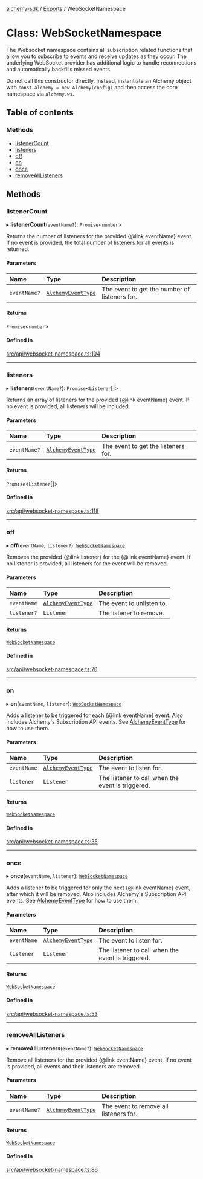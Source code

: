 [alchemy-sdk](../README.md) / [Exports](../modules.md) / WebSocketNamespace

# Class: WebSocketNamespace

The Websocket namespace contains all subscription related functions that
allow you to subscribe to events and receive updates as they occur. The
underlying WebSocket provider has additional logic to handle reconnections
and automatically backfills missed events.

Do not call this constructor directly. Instead, instantiate an Alchemy object
with `const alchemy = new Alchemy(config)` and then access the core namespace
via `alchemy.ws`.

## Table of contents

### Methods

- [listenerCount](WebSocketNamespace.md#listenercount)
- [listeners](WebSocketNamespace.md#listeners)
- [off](WebSocketNamespace.md#off)
- [on](WebSocketNamespace.md#on)
- [once](WebSocketNamespace.md#once)
- [removeAllListeners](WebSocketNamespace.md#removealllisteners)

## Methods

### listenerCount

▸ **listenerCount**(`eventName?`): `Promise`<`number`\>

Returns the number of listeners for the provided {@link eventName} event. If
no event is provided, the total number of listeners for all events is returned.

#### Parameters

| Name | Type | Description |
| :------ | :------ | :------ |
| `eventName?` | [`AlchemyEventType`](../modules.md#alchemyeventtype) | The event to get the number of listeners for. |

#### Returns

`Promise`<`number`\>

#### Defined in

[src/api/websocket-namespace.ts:104](https://github.com/alchemyplatform/alchemy-sdk-js/blob/e62e5c7/src/api/websocket-namespace.ts#L104)

___

### listeners

▸ **listeners**(`eventName?`): `Promise`<`Listener`[]\>

Returns an array of listeners for the provided {@link eventName} event. If
no event is provided, all listeners will be included.

#### Parameters

| Name | Type | Description |
| :------ | :------ | :------ |
| `eventName?` | [`AlchemyEventType`](../modules.md#alchemyeventtype) | The event to get the listeners for. |

#### Returns

`Promise`<`Listener`[]\>

#### Defined in

[src/api/websocket-namespace.ts:118](https://github.com/alchemyplatform/alchemy-sdk-js/blob/e62e5c7/src/api/websocket-namespace.ts#L118)

___

### off

▸ **off**(`eventName`, `listener?`): [`WebSocketNamespace`](WebSocketNamespace.md)

Removes the provided {@link listener} for the {@link eventName} event. If no
listener is provided, all listeners for the event will be removed.

#### Parameters

| Name | Type | Description |
| :------ | :------ | :------ |
| `eventName` | [`AlchemyEventType`](../modules.md#alchemyeventtype) | The event to unlisten to. |
| `listener?` | `Listener` | The listener to remove. |

#### Returns

[`WebSocketNamespace`](WebSocketNamespace.md)

#### Defined in

[src/api/websocket-namespace.ts:70](https://github.com/alchemyplatform/alchemy-sdk-js/blob/e62e5c7/src/api/websocket-namespace.ts#L70)

___

### on

▸ **on**(`eventName`, `listener`): [`WebSocketNamespace`](WebSocketNamespace.md)

Adds a listener to be triggered for each {@link eventName} event. Also
includes Alchemy's Subscription API events. See [AlchemyEventType](../modules.md#alchemyeventtype) for
how to use them.

#### Parameters

| Name | Type | Description |
| :------ | :------ | :------ |
| `eventName` | [`AlchemyEventType`](../modules.md#alchemyeventtype) | The event to listen for. |
| `listener` | `Listener` | The listener to call when the event is triggered. |

#### Returns

[`WebSocketNamespace`](WebSocketNamespace.md)

#### Defined in

[src/api/websocket-namespace.ts:35](https://github.com/alchemyplatform/alchemy-sdk-js/blob/e62e5c7/src/api/websocket-namespace.ts#L35)

___

### once

▸ **once**(`eventName`, `listener`): [`WebSocketNamespace`](WebSocketNamespace.md)

Adds a listener to be triggered for only the next {@link eventName} event,
after which it will be removed. Also includes Alchemy's Subscription API
events. See [AlchemyEventType](../modules.md#alchemyeventtype) for how to use them.

#### Parameters

| Name | Type | Description |
| :------ | :------ | :------ |
| `eventName` | [`AlchemyEventType`](../modules.md#alchemyeventtype) | The event to listen for. |
| `listener` | `Listener` | The listener to call when the event is triggered. |

#### Returns

[`WebSocketNamespace`](WebSocketNamespace.md)

#### Defined in

[src/api/websocket-namespace.ts:53](https://github.com/alchemyplatform/alchemy-sdk-js/blob/e62e5c7/src/api/websocket-namespace.ts#L53)

___

### removeAllListeners

▸ **removeAllListeners**(`eventName?`): [`WebSocketNamespace`](WebSocketNamespace.md)

Remove all listeners for the provided {@link eventName} event. If no event
is provided, all events and their listeners are removed.

#### Parameters

| Name | Type | Description |
| :------ | :------ | :------ |
| `eventName?` | [`AlchemyEventType`](../modules.md#alchemyeventtype) | The event to remove all listeners for. |

#### Returns

[`WebSocketNamespace`](WebSocketNamespace.md)

#### Defined in

[src/api/websocket-namespace.ts:86](https://github.com/alchemyplatform/alchemy-sdk-js/blob/e62e5c7/src/api/websocket-namespace.ts#L86)
